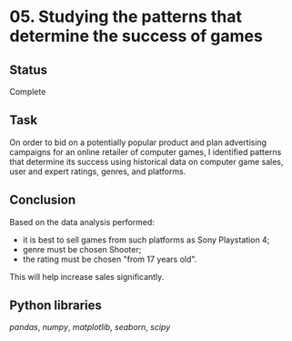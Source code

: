 # 05. Studying the patterns that determine the success of games

## Status
Complete

## Task

On order to bid on a potentially popular product and plan advertising campaigns for an online retailer of computer games, I identified patterns that determine its success using historical data on computer game sales, user and expert ratings, genres, and platforms.  

## Conclusion

Based on the data analysis performed:
- it is best to sell games from such platforms as Sony Playstation 4;
- genre must be chosen Shooter;
- the rating must be chosen "from 17 years old".

This will help increase sales significantly.

## Python libraries

*pandas*, *numpy*, *matplotlib*, *seaborn*, *scipy*
